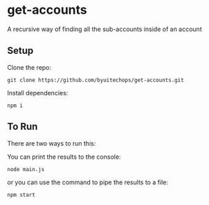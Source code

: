 # get-accounts
A recursive way of finding all the sub-accounts inside of an account

## Setup
Clone the repo:

``git clone https://github.com/byuitechops/get-accounts.git``

Install dependencies:

``npm i``

## To Run
There are two ways to run this:

You can print the results to the console:

``node main.js``

or you can use the command to pipe the results to a file:

``npm start``
